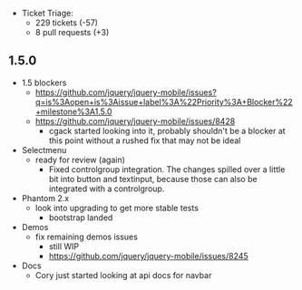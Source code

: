 * Ticket Triage:
  * 229 tickets (-57)
  * 8 pull requests (+3)

## 1.5.0
* 1.5 blockers
  * https://github.com/jquery/jquery-mobile/issues?q=is%3Aopen+is%3Aissue+label%3A%22Priority%3A+Blocker%22+milestone%3A1.5.0
  * https://github.com/jquery/jquery-mobile/issues/8428
    * cgack started looking into it, probably shouldn't be a blocker at this point without a rushed fix that may not be ideal
* Selectmenu
  * ready for review (again)
    * Fixed controlgroup integration. The changes spilled over a little bit into button and textinput, because those can also be integrated with a controlgroup.
* Phantom 2.x
  * look into upgrading to get more stable tests
    * bootstrap landed
* Demos
  * fix remaining demos issues
    * still WIP
    * https://github.com/jquery/jquery-mobile/issues/8245
* Docs
  * Cory just started looking at api docs for navbar
